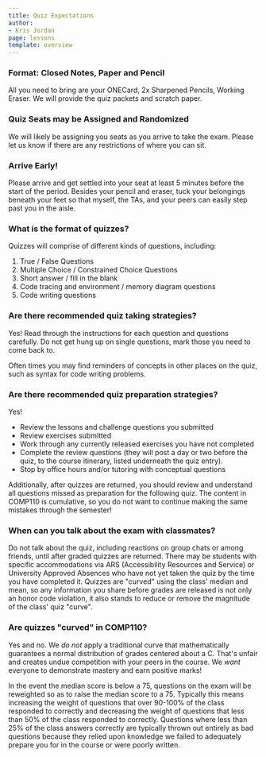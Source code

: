 ```yaml
---
title: Quiz Expectations
author:
- Kris Jordan
page: lessons
template: overview
---
```


### Format: Closed Notes, Paper and Pencil

All you need to bring are your ONECard, 2x Sharpened Pencils, Working Eraser. We will provide the quiz packets and scratch paper.

### Quiz Seats may be Assigned and Randomized

We will likely be assigning you seats as you arrive to take the exam. Please let us know if there are any restrictions of where you can sit. 

### Arrive Early!

Please arrive and get settled into your seat at least 5 minutes before the start of the period. Besides your pencil and eraser, tuck your belongings beneath your feet so that myself, the TAs, and your peers can easily step past you in the aisle.

### What is the format of quizzes?

Quizzes will comprise of different kinds of questions, including:

1. True / False Questions
2. Multiple Choice / Constrained Choice Questions
3. Short answer / fill in the blank
4. Code tracing and environment / memory diagram questions
5. Code writing questions

### Are there recommended quiz taking strategies?

Yes! Read through the instructions for each question and questions carefully. Do not get hung up on single questions, mark those you need to come back to.

Often times you may find reminders of concepts in other places on the quiz, such as syntax for code writing problems.

### Are there recommended quiz preparation strategies?

Yes! 

* Review the lessons and challenge questions you submitted
* Review exercises submitted 
* Work through any currently released exercises you have not completed
* Complete the review questions (they will post a day or two before the quiz, to the course itinerary, listed underneath the quiz entry).
* Stop by office hours and/or tutoring with conceptual questions

Additionally, after quizzes are returned, you should review and understand all questions missed as preparation for the following quiz. The content in COMP110 is cumulative, so you do not want to continue making the same mistakes through the semester!

### When can you talk about the exam with classmates?

Do not talk about the quiz, including reactions on group chats or among friends, until after graded quizzes are returned. There may be students with specific accommodations via ARS (Accessibility Resources and Service) or University Approved Absences who have not yet taken the quiz by the time you have completed it. Quizzes are "curved" using the class' median and mean, so any information you share before grades are released is not only an honor code violation, it also stands to reduce or remove the magnitude of the class' quiz "curve".

### Are quizzes "curved" in COMP110?

Yes and no. We _do not_ apply a traditional curve that mathematically guarantees a normal distribution of grades centered about a C. That's unfair and creates undue competition with your peers in the course. We _want_ everyone to demonstrate mastery and earn positive marks! 

In the event the median score is below a 75, questions on the exam will be reweighted so as to raise the median score to a 75. Typically this means increasing the weight of questions that over 90-100% of the class responded to correctly and decreasing the weight of questions that less than 50% of the class responded to correctly. Questions where less than 25% of the class answers correctly are typically thrown out entirely as bad questions because they relied upon knowledge we failed to adequately prepare you for in the course or were poorly written.